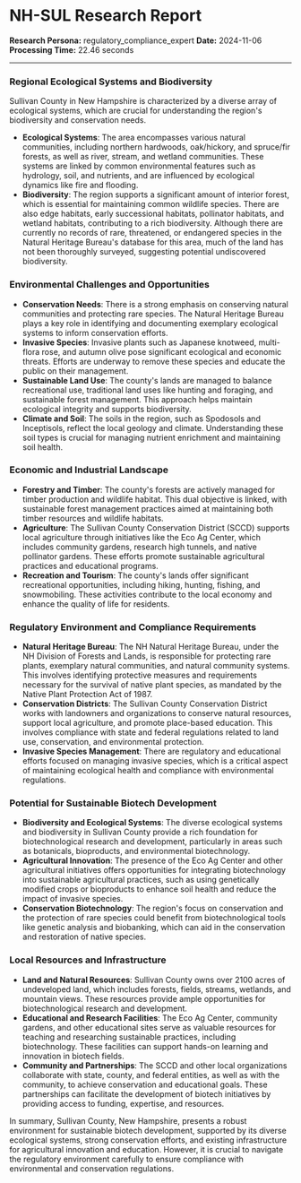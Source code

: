 # NH-SUL Research Report

**Research Persona:** regulatory_compliance_expert
**Date:** 2024-11-06
**Processing Time:** 22.46 seconds

---

### Regional Ecological Systems and Biodiversity

Sullivan County in New Hampshire is characterized by a diverse array of ecological systems, which are crucial for understanding the region's biodiversity and conservation needs.

- **Ecological Systems**: The area encompasses various natural communities, including northern hardwoods, oak/hickory, and spruce/fir forests, as well as river, stream, and wetland communities. These systems are linked by common environmental features such as hydrology, soil, and nutrients, and are influenced by ecological dynamics like fire and flooding.
- **Biodiversity**: The region supports a significant amount of interior forest, which is essential for maintaining common wildlife species. There are also edge habitats, early successional habitats, pollinator habitats, and wetland habitats, contributing to a rich biodiversity. Although there are currently no records of rare, threatened, or endangered species in the Natural Heritage Bureau's database for this area, much of the land has not been thoroughly surveyed, suggesting potential undiscovered biodiversity.

### Environmental Challenges and Opportunities

- **Conservation Needs**: There is a strong emphasis on conserving natural communities and protecting rare species. The Natural Heritage Bureau plays a key role in identifying and documenting exemplary ecological systems to inform conservation efforts.
- **Invasive Species**: Invasive plants such as Japanese knotweed, multi-flora rose, and autumn olive pose significant ecological and economic threats. Efforts are underway to remove these species and educate the public on their management.
- **Sustainable Land Use**: The county's lands are managed to balance recreational use, traditional land uses like hunting and foraging, and sustainable forest management. This approach helps maintain ecological integrity and supports biodiversity.
- **Climate and Soil**: The soils in the region, such as Spodosols and Inceptisols, reflect the local geology and climate. Understanding these soil types is crucial for managing nutrient enrichment and maintaining soil health.

### Economic and Industrial Landscape

- **Forestry and Timber**: The county's forests are actively managed for timber production and wildlife habitat. This dual objective is linked, with sustainable forest management practices aimed at maintaining both timber resources and wildlife habitats.
- **Agriculture**: The Sullivan County Conservation District (SCCD) supports local agriculture through initiatives like the Eco Ag Center, which includes community gardens, research high tunnels, and native pollinator gardens. These efforts promote sustainable agricultural practices and educational programs.
- **Recreation and Tourism**: The county's lands offer significant recreational opportunities, including hiking, hunting, fishing, and snowmobiling. These activities contribute to the local economy and enhance the quality of life for residents.

### Regulatory Environment and Compliance Requirements

- **Natural Heritage Bureau**: The NH Natural Heritage Bureau, under the NH Division of Forests and Lands, is responsible for protecting rare plants, exemplary natural communities, and natural community systems. This involves identifying protective measures and requirements necessary for the survival of native plant species, as mandated by the Native Plant Protection Act of 1987.
- **Conservation Districts**: The Sullivan County Conservation District works with landowners and organizations to conserve natural resources, support local agriculture, and promote place-based education. This involves compliance with state and federal regulations related to land use, conservation, and environmental protection.
- **Invasive Species Management**: There are regulatory and educational efforts focused on managing invasive species, which is a critical aspect of maintaining ecological health and compliance with environmental regulations.

### Potential for Sustainable Biotech Development

- **Biodiversity and Ecological Systems**: The diverse ecological systems and biodiversity in Sullivan County provide a rich foundation for biotechnological research and development, particularly in areas such as botanicals, bioproducts, and environmental biotechnology.
- **Agricultural Innovation**: The presence of the Eco Ag Center and other agricultural initiatives offers opportunities for integrating biotechnology into sustainable agricultural practices, such as using genetically modified crops or bioproducts to enhance soil health and reduce the impact of invasive species.
- **Conservation Biotechnology**: The region's focus on conservation and the protection of rare species could benefit from biotechnological tools like genetic analysis and biobanking, which can aid in the conservation and restoration of native species.

### Local Resources and Infrastructure

- **Land and Natural Resources**: Sullivan County owns over 2100 acres of undeveloped land, which includes forests, fields, streams, wetlands, and mountain views. These resources provide ample opportunities for biotechnological research and development.
- **Educational and Research Facilities**: The Eco Ag Center, community gardens, and other educational sites serve as valuable resources for teaching and researching sustainable practices, including biotechnology. These facilities can support hands-on learning and innovation in biotech fields.
- **Community and Partnerships**: The SCCD and other local organizations collaborate with state, county, and federal entities, as well as with the community, to achieve conservation and educational goals. These partnerships can facilitate the development of biotech initiatives by providing access to funding, expertise, and resources.

In summary, Sullivan County, New Hampshire, presents a robust environment for sustainable biotech development, supported by its diverse ecological systems, strong conservation efforts, and existing infrastructure for agricultural innovation and education. However, it is crucial to navigate the regulatory environment carefully to ensure compliance with environmental and conservation regulations.